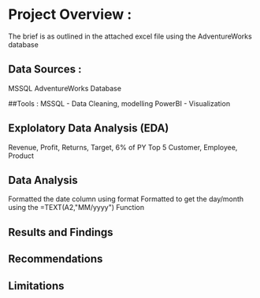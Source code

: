 # Project Overview :
The brief is as outlined in the attached excel file using the AdventureWorks database

## Data Sources :
MSSQL AdventureWorks Database

##Tools :
MSSQL - Data Cleaning, modelling
PowerBI - Visualization

## Explolatory Data Analysis (EDA)
Revenue, Profit, Returns, Target, 6% of PY
Top 5 Customer, Employee, Product

## Data Analysis
Formatted the date column using format
Formatted to get the day/month using the =TEXT(A2,"MM/yyyy") Function

## Results and Findings

## Recommendations

## Limitations


